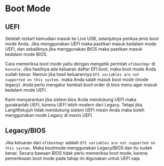 # Boot Mode

## UEFI

Setelah restart kemudian masuk ke Live USB, selanjutnya periksa jenis boot mode Anda. Jika menggunakan UEFI maka pastikan masuk kedalam mode UEFI, dan sebaliknya jika menggunakan BIOS maka pastikan masuk kedalam mode BIOS.

Cara memeriksa boot mode yaitu dengan mengetik perintah `efibootmgr` di `konsole`. Jika hasilnya ada keluaran daftar EFI boot, maka boot mode Anda sudah benar. Namun jika hasil keluarannya `EFI variables are not supported on this system.` maka Anda salah masuk boot mode (mode legacy). Anda perlu mengatur kembali boot order di bios menu agar masuk kedalam mode UEFI.

Kami menyarankan jika sistem bios Anda mendukung UEFI maka gunakanlah UEFI, karena UEFI lebih modern dari Legacy. Tetapi jika LangitKetujuh tidak mendukung sistem UEFI mesin Anda maka boleh menggunakan mode Legacy di mesin UEFI.

## Legacy/BIOS

Jika keluaran dari `efibootmgr` adalah `EFI variables are not supported on this system.` Maka bootmode menggunakan Legacy/BIOS dan itu sudah benar. Secara bawaan BIOS tidak perlu memeriksa boot mode, karena pemeriksaan boot mode pada tahap ini digunakan untuk UEFI saja.
